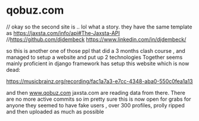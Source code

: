 # qobuz.com
// okay so the second site is ..
lol what a story. they have the same template as https://jaxsta.com/info/api#The-Jaxsta-API
//https://github.com/djdembeck
https://www.linkedin.com/in/djdembeck/

so this is another one of those ppl that did a 3 months clash course , and managed to setup a website and put up 2 technologies Together
seems mainly proficient in django framework
has setup this website which is now dead: 

https://musicbrainz.org/recording/fac1a7a3-e7cc-4348-aba0-550c0fea1a13

and then www.qobuz.com jaxsta.com are reading data from there. 
There are no more active commits so im pretty sure this is now open for grabs for anyone
they seemed to have fake users , over 300 profiles, prolly ripped and then uploaded as much as possible
